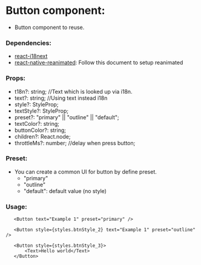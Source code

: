 # Button component:
 - Button component to reuse.

### Dependencies:
 - [react-i18next](https://www.npmjs.com/package/react-i18next)
 - [react-native-reanimated](https://docs.swmansion.com/react-native-reanimated/docs/fundamentals/getting-started/): Follow this document to setup reanimated


### Props:
 - t18n?: string; //Text which is looked up via i18n.
 - text?: string; //Using text instead i18n
 - style?: StyleProp<ViewStyle>;
 - textStyle?: StyleProp<TextStyle>;
 - preset?: "primary" || "outline" || "default";
 - textColor?: string;
 - buttonColor?: string;
 - children?: React.node;
 - throttleMs?: number; //delay when press button;
 
### Preset: 
 - You can create a common UI for button by define preset.
    - "primary"
    - "outline"
    - "default": default value (no style)
### Usage:
 ```    
    <Button text="Example 1" preset="primary" />

    <Button style={styles.btnStyle_2} text="Example 1" preset="outline" />
    
    <Button style={styles.btnStyle_3}>
        <Text>Hello world</Text>
    </Button>
```




